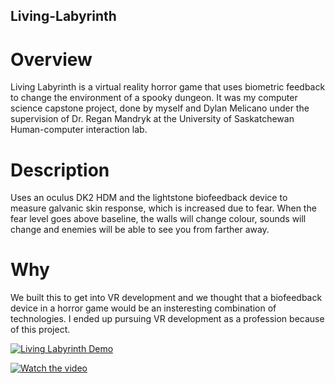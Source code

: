 ## Living-Labyrinth
# Overview
Living Labyrinth is a virtual reality horror game that uses biometric feedback to change the environment of a spooky dungeon. It was my computer science capstone project, done by myself and Dylan Melicano under the supervision of Dr. Regan Mandryk at the University of Saskatchewan Human-computer interaction lab.

# Description
Uses an oculus DK2 HDM and the lightstone biofeedback device to measure galvanic skin response, which is increased due to fear. When the fear level goes above baseline, the walls will change colour, sounds will change and enemies will be able to see you from farther away.

# Why
We built this to get into VR development and we thought that a biofeedback device in a horror game would be an insteresting combination of technologies. I ended up pursuing VR development as a profession because of this project.


[![Living Labyrinth Demo](https://user-images.githubusercontent.com/9042770/120834494-50ca6980-c520-11eb-8ac8-10a49cf5074a.png)](https://youtu.be/BB6MbgTaWd4)

[![Watch the video](https://i.imgur.com/vKb2F1B.png)](https://youtu.be/vt5fpE0bzSY)
